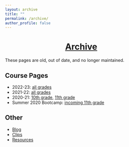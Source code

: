 ```yaml
---
layout: archive
title: ""
permalink: /archive/
author_profile: false
---
```


# [<center>Archive</center>](#top)

<div style="width:100%; max-width:800px; margin:auto">  
<p>These pages are old, out of date, and no longer maintained.</p>

<h2>Course Pages</h2>

<ul>
<li>2022-23: <a class="body" target="_blank" href="https://eurisko-us.github.io/courses-2022-23">all grades</a></li>
<li>2021-22: <a class="body" target="_blank" href="https://eurisko-us.github.io/courses-2021-22">all grades</a></li>
<li>2020-21: <a class="body" target="_blank" href="https://eurisko-us.github.io/computation-and-modeling-2020-21">10th grade</a>, <a class="body" target="_blank" href="https://eurisko-us.github.io/machine-learning-2020-21">11th grade</a></li>
<li>Summer 2020 Bootcamp: <a class="body" target="_blank" href="https://eurisko-us.github.io/computation-and-modeling-2020-summer">incoming 11th grade</a></li>
</ul>

<h2>Other</h2>

<ul>
<li><a class="body" target="_blank" href="https://eurisko-us.github.io/blog">Blog</a></li>
<li><a class="body" target="_blank" href="https://eurisko-us.github.io/blog">Clips</a></li>
<li><a class="body" target="_blank" href="https://eurisko-us.github.io/resources">Resources</a></li>
</ul>
    
</div>
